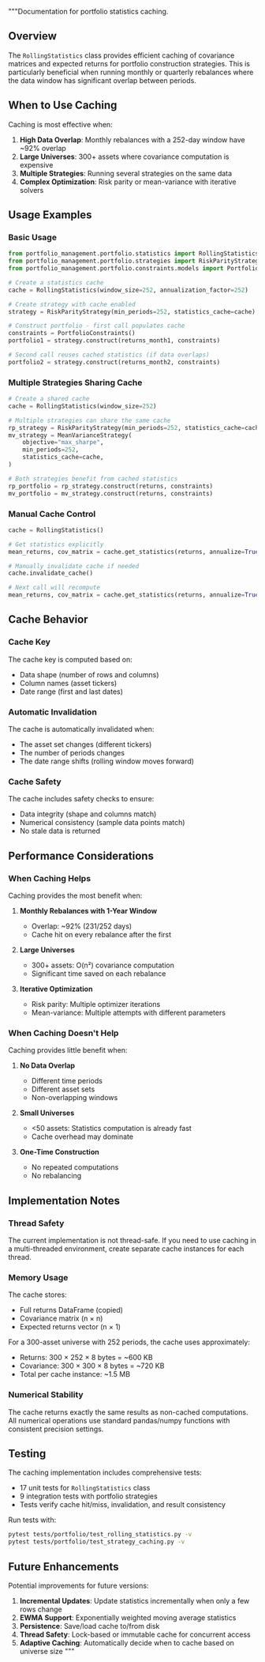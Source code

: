 """Documentation for portfolio statistics caching.

## Overview

The `RollingStatistics` class provides efficient caching of covariance matrices and
expected returns for portfolio construction strategies. This is particularly beneficial
when running monthly or quarterly rebalances where the data window has significant
overlap between periods.

## When to Use Caching

Caching is most effective when:

1. **High Data Overlap**: Monthly rebalances with a 252-day window have ~92% overlap
1. **Large Universes**: 300+ assets where covariance computation is expensive
1. **Multiple Strategies**: Running several strategies on the same data
1. **Complex Optimization**: Risk parity or mean-variance with iterative solvers

## Usage Examples

### Basic Usage

```python
from portfolio_management.portfolio.statistics import RollingStatistics
from portfolio_management.portfolio.strategies import RiskParityStrategy
from portfolio_management.portfolio.constraints.models import PortfolioConstraints

# Create a statistics cache
cache = RollingStatistics(window_size=252, annualization_factor=252)

# Create strategy with cache enabled
strategy = RiskParityStrategy(min_periods=252, statistics_cache=cache)

# Construct portfolio - first call populates cache
constraints = PortfolioConstraints()
portfolio1 = strategy.construct(returns_month1, constraints)

# Second call reuses cached statistics (if data overlaps)
portfolio2 = strategy.construct(returns_month2, constraints)
```

### Multiple Strategies Sharing Cache

```python
# Create a shared cache
cache = RollingStatistics(window_size=252)

# Multiple strategies can share the same cache
rp_strategy = RiskParityStrategy(min_periods=252, statistics_cache=cache)
mv_strategy = MeanVarianceStrategy(
    objective="max_sharpe",
    min_periods=252,
    statistics_cache=cache,
)

# Both strategies benefit from cached statistics
rp_portfolio = rp_strategy.construct(returns, constraints)
mv_portfolio = mv_strategy.construct(returns, constraints)
```

### Manual Cache Control

```python
cache = RollingStatistics()

# Get statistics explicitly
mean_returns, cov_matrix = cache.get_statistics(returns, annualize=True)

# Manually invalidate cache if needed
cache.invalidate_cache()

# Next call will recompute
mean_returns, cov_matrix = cache.get_statistics(returns, annualize=True)
```

## Cache Behavior

### Cache Key

The cache key is computed based on:

- Data shape (number of rows and columns)
- Column names (asset tickers)
- Date range (first and last dates)

### Automatic Invalidation

The cache is automatically invalidated when:

- The asset set changes (different tickers)
- The number of periods changes
- The date range shifts (rolling window moves forward)

### Cache Safety

The cache includes safety checks to ensure:

- Data integrity (shape and columns match)
- Numerical consistency (sample data points match)
- No stale data is returned

## Performance Considerations

### When Caching Helps

Caching provides the most benefit when:

1. **Monthly Rebalances with 1-Year Window**

   - Overlap: ~92% (231/252 days)
   - Cache hit on every rebalance after the first

1. **Large Universes**

   - 300+ assets: O(n²) covariance computation
   - Significant time saved on each rebalance

1. **Iterative Optimization**

   - Risk parity: Multiple optimizer iterations
   - Mean-variance: Multiple attempts with different parameters

### When Caching Doesn't Help

Caching provides little benefit when:

1. **No Data Overlap**

   - Different time periods
   - Different asset sets
   - Non-overlapping windows

1. **Small Universes**

   - \<50 assets: Statistics computation is already fast
   - Cache overhead may dominate

1. **One-Time Construction**

   - No repeated computations
   - No rebalancing

## Implementation Notes

### Thread Safety

The current implementation is not thread-safe. If you need to use caching in a
multi-threaded environment, create separate cache instances for each thread.

### Memory Usage

The cache stores:

- Full returns DataFrame (copied)
- Covariance matrix (n × n)
- Expected returns vector (n × 1)

For a 300-asset universe with 252 periods, the cache uses approximately:

- Returns: 300 × 252 × 8 bytes = ~600 KB
- Covariance: 300 × 300 × 8 bytes = ~720 KB
- Total per cache instance: ~1.5 MB

### Numerical Stability

The cache returns exactly the same results as non-cached computations.
All numerical operations use standard pandas/numpy functions with consistent
precision settings.

## Testing

The caching implementation includes comprehensive tests:

- 17 unit tests for `RollingStatistics` class
- 9 integration tests with portfolio strategies
- Tests verify cache hit/miss, invalidation, and result consistency

Run tests with:

```bash
pytest tests/portfolio/test_rolling_statistics.py -v
pytest tests/portfolio/test_strategy_caching.py -v
```

## Future Enhancements

Potential improvements for future versions:

1. **Incremental Updates**: Update statistics incrementally when only a few rows change
1. **EWMA Support**: Exponentially weighted moving average statistics
1. **Persistence**: Save/load cache to/from disk
1. **Thread Safety**: Lock-based or immutable cache for concurrent access
1. **Adaptive Caching**: Automatically decide when to cache based on universe size
   """
